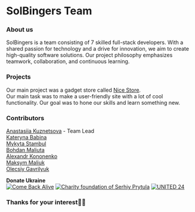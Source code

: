# SolBingers Team

### About us

SolBingers is a team consisting of 7 skilled full-stack developers. With a shared passion for technology and a drive for innovation, we aim to create high-quality software solutions. Our project philosophy emphasizes teamwork, collaboration, and continuous learning.

### Projects

Our main project was a gadget store called [Nice Store](https://github.com/SolBingers/nice_store). <br />
Our main task was to make a user-friendly site with a lot of cool functionality. Our goal was to hone our skills and learn something new.

### Contributors
[Anastasiia Kuznetsova](https://github.com/kuznetsova-anastasiia) - Team Lead \
[Kateryna Babina](https://github.com/kateryna-babina) \
[Mykyta Stambul](https://github.com/NikitaStambul) \
[Bohdan Maliuta](https://github.com/Lilu580) \
[Alexandr Kononenko](https://github.com/Ambulence) \
[Maksym Maliuk](https://github.com/MaksymMaliuk) \
[Olecsiy Gavrilyuk](https://github.com/olecsiy-gavrilyuk) 

**Donate Ukraine** <br />
[![Come Back Alive](https://custom-icon-badges.demolab.com/badge/Come%20Back%20Alive-Donate-success.svg?logo=heart&logoColor=white)](https://www.comebackalive.in.ua/donate)
[![Charity foundation of Serhiy Prytula](https://custom-icon-badges.demolab.com/badge/Charity%20foundation%20of%20Serhiy%20Prytula-Donate-success.svg?logo=heart&logoColor=white)](https://prytulafoundation.org/en/home/support_page)
[![UNITED 24](https://custom-icon-badges.demolab.com/badge/UNITED%2024-Donate-success.svg?logo=heart&logoColor=white)](https://u24.gov.ua/)
<br />

### Thanks for your interest💙💛
